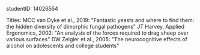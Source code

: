 studentID: 14026554

Titles:
MCC van Dyke et al., 2019: "Fantastic yeasts and where to find them: the hidden diversity of dimorphic fungal pathogens" 
JT Harvey, Applied Ergonomics, 2002: "An analysis of the forces required to drag sheep over various surfaces"
DW Zeigler et al., 2005: "The neurocognitive effects of alcohol on adolescents and college students"

